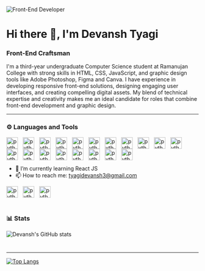 ![Front-End Developer](banner.png)

# Hi there 👋, I'm Devansh Tyagi

### Front-End Craftsman

I'm a third-year undergraduate Computer Science student at Ramanujan College with strong skills in HTML, CSS, JavaScript, and graphic design tools like Adobe Photoshop, Figma and Canva. I have experience in developing responsive front-end solutions, designing engaging user interfaces, and creating compelling digital assets. My blend of technical expertise and creativity makes me an ideal candidate for roles that combine front-end development and graphic design.
<br>

---

### ⚙️ Languages and Tools

<img align="left" alt="python" width="30px" style="padding-right:10px" src="https://cdn.jsdelivr.net/gh/devicons/devicon@latest/icons/python/python-plain-wordmark.svg" />
<img align="left" alt="python" width="30px" style="padding-right:10px" src="https://cdn.jsdelivr.net/gh/devicons/devicon@latest/icons/cplusplus/cplusplus-plain.svg" />
<img align="left" alt="python" width="30px" style="padding-right:10px" src="https://cdn.jsdelivr.net/gh/devicons/devicon@latest/icons/html5/html5-plain-wordmark.svg" />
<img align="left" alt="python" width="30px" style="padding-right:10px" src="https://cdn.jsdelivr.net/gh/devicons/devicon@latest/icons/css3/css3-plain-wordmark.svg" />
<img align="left" alt="python" width="30px" style="padding-right:10px" src="https://cdn.jsdelivr.net/gh/devicons/devicon@latest/icons/javascript/javascript-plain.svg" />
<img align="left" alt="python" width="30px" style="padding-right:10px" src="https://cdn.jsdelivr.net/gh/devicons/devicon@latest/icons/php/php-original.svg" />
<img align="left" alt="python" width="30px" style="padding-right:10px" src="https://cdn.jsdelivr.net/gh/devicons/devicon@latest/icons/matplotlib/matplotlib-plain.svg" />
<img align="left" alt="python" width="30px" style="padding-right:10px"  src="https://cdn.jsdelivr.net/gh/devicons/devicon@latest/icons/jupyter/jupyter-original-wordmark.svg" />
<img align="left" alt="python" width="30px" style="padding-right:10px"src="https://cdn.jsdelivr.net/gh/devicons/devicon@latest/icons/amazonwebservices/amazonwebservices-plain-wordmark.svg" />
<img align="left" alt="python" width="30px" style="padding-right:10px" src="https://cdn.jsdelivr.net/gh/devicons/devicon@latest/icons/mysql/mysql-original-wordmark.svg" />
<img align="left" alt="python" width="30px" style="padding-right:10px" src="https://cdn.jsdelivr.net/gh/devicons/devicon@latest/icons/bun/bun-original.svg" />
<img align="left" alt="python" width="30px" style="padding-right:10px" src="https://cdn.jsdelivr.net/gh/devicons/devicon@latest/icons/canva/canva-original.svg" />
<img align="left" alt="python" width="30px" style="padding-right:10px" src="https://cdn.jsdelivr.net/gh/devicons/devicon@latest/icons/figma/figma-original.svg" />
<img align="left" alt="python" width="30px" style="padding-right:10px" src="https://cdn.jsdelivr.net/gh/devicons/devicon@latest/icons/flutter/flutter-original.svg" />
<img align="left" alt="python" width="30px" style="padding-right:10px" src="https://cdn.jsdelivr.net/gh/devicons/devicon@latest/icons/git/git-original.svg" />
<img align="left" alt="python" width="30px" style="padding-right:10px" src="https://cdn.jsdelivr.net/gh/devicons/devicon@latest/icons/linux/linux-original.svg" />
<img align="left" alt="python" width="30px" style="padding-right:10px"src="https://cdn.jsdelivr.net/gh/devicons/devicon@latest/icons/npm/npm-original-wordmark.svg" />
<img align="left" alt="python" width="30px" style="padding-right:10px"src="https://cdn.jsdelivr.net/gh/devicons/devicon@latest/icons/p5js/p5js-original.svg" />
<img align="left" alt="python" width="30px" style="padding-right:10px"  src="https://cdn.jsdelivr.net/gh/devicons/devicon@latest/icons/vscode/vscode-original.svg" />
<br>
<br>

#

- 🌱 I’m currently learning React JS
- 📫 How to reach me: tyagidevansh3@gmail.com

[<img align="left" alt="python" width="30px" style="padding-right:10px" src="https://cdn.jsdelivr.net/gh/devicons/devicon@latest/icons/github/github-original.svg" />](https://github.com/devanshtyagi26)
[<img align="left" alt="python" width="30px" style="padding-right:10px" src="https://cdn.jsdelivr.net/gh/devicons/devicon@latest/icons/linkedin/linkedin-plain.svg" />](https://www.linkedin.com/in/tyagi-devansh/)
[<img align="left" alt="python" width="30px" style="padding-right:10px" src="https://cdn.jsdelivr.net/gh/devicons/devicon@latest/icons/googlecloud/googlecloud-plain.svg" />](https://devanshtyagi26.github.io/myportfolio/)
<br>
<br>

#

### 📊 Stats

![Devansh's GitHub stats](https://github-readme-stats.vercel.app/api?username=devanshtyagi26&show_icons=true&theme=radical)

<!-- ![GitHub Streak](https://streak-stats.demolab.com?user=devanshtyagi26&theme=gruvbox&border_radius=4.5) -->

#

---

[![Top Langs](https://github-readme-stats.vercel.app/api/top-langs/?username=devanshtyagi26)](https://github.com/anuraghazra/github-readme-stats)
